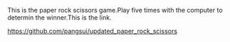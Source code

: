 This is the paper rock scissors game.Play five times with the computer to determin the winner.This is the link.


https://github.com/pangsui/updated_paper_rock_scissors
